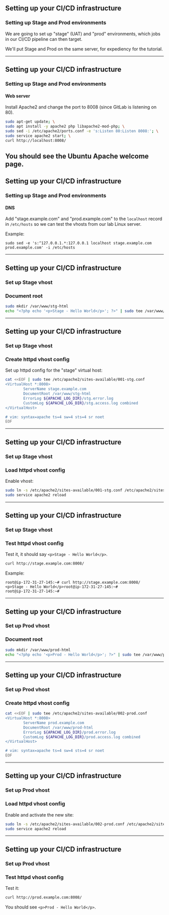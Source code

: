 
## Setting up your CI/CD infrastructure
### Setting up Stage and Prod environments

We are going to set up "stage" (UAT) and "prod" environments,
which jobs in our CI/CD pipeline can then target.

We'll put Stage and Prod on the same server, for expediency for the tutorial.

---
## Setting up your CI/CD infrastructure
### Setting up Stage and Prod environments
#### Web server

Install Apache2 and change the port to 8008 (since GitLab is listening on 80).

```bash
sudo apt-get update; \
sudo apt install -y apache2 php libapache2-mod-php; \
sudo sed -i /etc/apache2/ports.conf -e 's:Listen 80:Listen 8008:'; \
sudo service apache2 start; \
curl http://localhost:8008/

```
You should see the Ubuntu Apache welcome page.
---
## Setting up your CI/CD infrastructure
### Setting up Stage and Prod environments
#### DNS

Add "stage.example.com" and "prod.example.com" to the `localhost` record in `/etc/hosts` so we can test the vhosts from our lab Linux server.

Example:

```console
sudo sed -e 's:^127.0.0.1.*:127.0.0.1 localhost stage.example.com prod.example.com' -i /etc/hosts
```
--- 
## Setting up your CI/CD infrastructure 
### Set up Stage vhost 
### Document root

```bash
sudo mkdir /var/www/stg-html
echo "<?php echo '<p>Stage - Hello World</p>'; ?>" | sudo tee /var/www/stg-html/index.php
```

--- 
## Setting up your CI/CD infrastructure 
### Set up Stage vhost 
### Create httpd vhost config

Set up httpd config for the "stage" virtual host:

```bash
cat <<EOF | sudo tee /etc/apache2/sites-available/001-stg.conf
<VirtualHost *:8008>
        ServerName stage.example.com
        DocumentRoot /var/www/stg-html
        ErrorLog ${APACHE_LOG_DIR}/stg.error.log
        CustomLog ${APACHE_LOG_DIR}/stg.access.log combined
</VirtualHost>

# vim: syntax=apache ts=4 sw=4 sts=4 sr noet
EOF
```
--- 
## Setting up your CI/CD infrastructure 
### Set up Stage vhost 
### Load httpd vhost config

Enable vhost:

```bash
sudo ln -s /etc/apache2/sites-available/001-stg.conf /etc/apache2/sites-enabled/
sudo service apache2 reload
```

--- 
## Setting up your CI/CD infrastructure 
### Set up Stage vhost 
### Test httpd vhost config
Test it, it should say `<p>Stage - Hello World</p>`.

```bash
curl http://stage.example.com:8008/
```
Example:

```shell_session
root@ip-172-31-27-145:~# curl http://stage.example.com:8008/
<p>Stage - Hello World</p>root@ip-172-31-27-145:~#
root@ip-172-31-27-145:~#
```
---

## Setting up your CI/CD infrastructure 
### Set up Prod vhost 
### Document root

```bash
sudo mkdir /var/www/prod-html
echo "<?php echo '<p>Prod - Hello World</p>'; ?>" | sudo tee /var/www/prod-html/index.php

```
--- 
## Setting up your CI/CD infrastructure 
### Set up Prod vhost 
### Create httpd vhost config

```bash
cat <<EOF | sudo tee /etc/apache2/sites-available/002-prod.conf
<VirtualHost *:8008>
        ServerName prod.example.com
        DocumentRoot /var/www/prod-html
        ErrorLog ${APACHE_LOG_DIR}/prod.error.log
        CustomLog ${APACHE_LOG_DIR}/prod.access.log combined
</VirtualHost>

# vim: syntax=apache ts=4 sw=4 sts=4 sr noet
EOF
```

--- 
## Setting up your CI/CD infrastructure 
### Set up Prod vhost 
### Load httpd vhost config

Enable and activate the new site:

```bash
sudo ln -s /etc/apache2/sites-available/002-prod.conf /etc/apache2/sites-enabled/
sudo service apache2 reload
```

--- 
## Setting up your CI/CD infrastructure 
### Set up Prod vhost 
### Test httpd vhost config

Test it:
```bash
curl http://prod.example.com:8008/
```
You should see `<p>Prod - Hello World</p>`.
